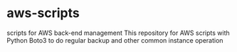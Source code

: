 # aws-scripts
scripts for AWS back-end management
This repository for AWS scripts with Python Boto3 to do regular backup and other common instance operation
